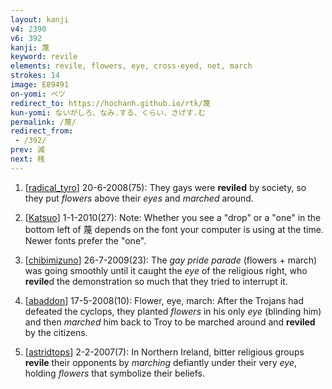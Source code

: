 ```yaml
---
layout: kanji
v4: 2390
v6: 392
kanji: 蔑
keyword: revile
elements: revile, flowers, eye, cross-eyed, net, march
strokes: 14
image: E89491
on-yomi: ベツ
redirect_to: https://hochanh.github.io/rtk/蔑
kun-yomi: ないがしろ、なみ.する、くらい、さげす.む
permalink: /蔑/
redirect_from:
 - /392/
prev: 減
next: 桟
---
```


1) [<a href="http://kanji.koohii.com/profile/radical_tyro">radical_tyro</a>] 20-6-2008(75): They gays were <strong>reviled</strong> by society, so they put <em>flowers</em> above their <em>eyes</em> and <em>marched</em> around.

2) [<a href="http://kanji.koohii.com/profile/Katsuo">Katsuo</a>] 1-1-2010(27): Note: Whether you see a &quot;drop&quot; or a &quot;one&quot; in the bottom left of 蔑 depends on the font your computer is using at the time. Newer fonts prefer the &quot;one&quot;.

3) [<a href="http://kanji.koohii.com/profile/chibimizuno">chibimizuno</a>] 26-7-2009(23): The <em>gay pride parade</em> (flowers + march) was going smoothly until it caught the <em>eye</em> of the religious right, who<strong> revile</strong>d the demonstration so much that they tried to interrupt it.

4) [<a href="http://kanji.koohii.com/profile/abaddon">abaddon</a>] 17-5-2008(10): Flower, eye, march: After the Trojans had defeated the cyclops, they planted <em>flowers</em> in his only <em>eye</em> (blinding him) and then <em>marched</em> him back to Troy to be marched around and <strong>reviled</strong> by the citizens.

5) [<a href="http://kanji.koohii.com/profile/astridtops">astridtops</a>] 2-2-2007(7): In Northern Ireland, bitter religious groups<strong> revile</strong> their opponents by <em>marching</em> defiantly under their very <em>eye</em>, holding <em>flowers</em> that symbolize their beliefs.


